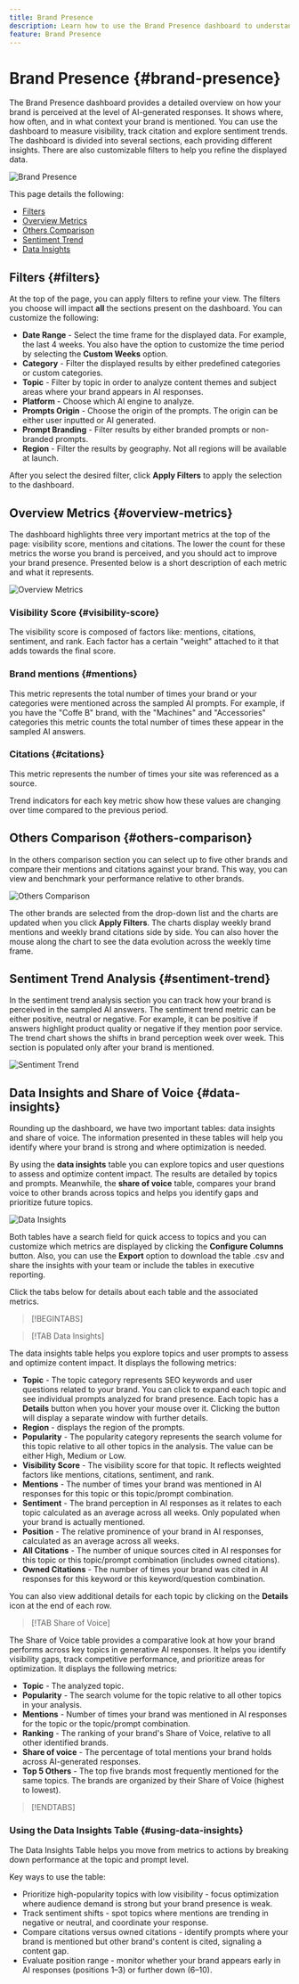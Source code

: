 ```yaml
---
title: Brand Presence
description: Learn how to use the Brand Presence dashboard to understand how your brand is perceived at the level of AI-generated responses.
feature: Brand Presence
---
```


# Brand Presence {#brand-presence}

The Brand Presence dashboard provides a detailed overview on how your brand is perceived at the level of AI-generated responses. It shows where, how often, and in what context your brand is mentioned. You can use the dashboard to measure visibility, track citation and explore sentiment trends. The dashboard is divided into several sections, each providing different insights. There are also customizable filters to help you refine the displayed data.

![Brand Presence](/help/dashboards/assets/brand-main.png)

This page details the following:

* [Filters](#filters)
* [Overview Metrics](##key-metrics)
* [Others Comparison](##others-comparison)
* [Sentiment Trend](#sentiment-trend)
* [Data Insights](#data-insights)

## Filters {#filters}

At the top of the page, you can apply filters to refine your view. The filters you choose will impact **all** the sections present on the dashboard. You can customize the following:

* **Date Range** - Select the time frame for the displayed data. For example, the last 4 weeks. You also have the option to customize the time period by selecting the **Custom Weeks** option.
* **Category** - Filter the displayed results by either predefined categories or custom categories.
* **Topic** - Filter by topic in order to analyze content themes and subject areas where your brand appears in AI responses.
* **Platform** - Choose which AI engine to analyze.
* **Prompts Origin** - Choose the origin of the prompts. The origin can be either user inputted or AI generated.
* **Prompt Branding** - Filter results by either branded prompts or non-branded prompts.
* **Region** - Filter the results by geography. Not all regions will be available at launch.

After you select the desired filter, click **Apply Filters** to apply the selection to the dashboard.

## Overview Metrics {#overview-metrics}

The dashboard highlights three very important metrics at the top of the page: visibility score, mentions and citations. The lower the count for these metrics the worse you brand is perceived, and you should act to improve your brand presence. Presented below is a short description of each metric and what it represents.

![Overview Metrics](/help/dashboards/assets/overview-metrics.png)

### Visibility Score {#visibility-score}

The visibility score is composed of factors like: mentions, citations, sentiment, and rank. Each factor has a certain "weight" attached to it that adds towards the final score.

### Brand mentions {#mentions}

This metric represents the total number of times your brand or your categories were mentioned across the sampled AI prompts. For example, if you have the "Coffe B" brand, with the "Machines" and "Accessories" categories this metric counts the total number of times these appear in the sampled AI answers.

### Citations {#citations}

This metric represents the number of times your site was referenced as a source.

Trend indicators for each key metric show how these values are changing over time compared to the previous period.

## Others Comparison {#others-comparison}

In the others comparison section you can select up to five other brands and compare their mentions and citations against your brand. This way, you can view and benchmark your performance relative to other brands.

![Others Comparison](/help/dashboards/assets/other-comparison.png)

The other brands are selected from the drop-down list and the charts are updated when you click **Apply Filters**. The charts display weekly brand mentions and weekly brand citations side by side. You can also hover the mouse along the chart to see the data evolution across the weekly time frame.

## Sentiment Trend Analysis {#sentiment-trend}

In the sentiment trend analysis section you can track how your brand is perceived in the sampled AI answers. The sentiment trend metric can be either positive, neutral or negative. For example, it can be positive if answers highlight product quality or negative if they mention poor service. The trend chart shows the shifts in brand perception week over week. This section is populated only after your brand is mentioned.

![Sentiment Trend](/help/dashboards/assets/sentiment-trend.png)

## Data Insights and Share of Voice {#data-insights}

Rounding up the dashboard, we have two important tables: data insights and share of voice. The information presented in these tables will help you identify where your brand is strong and where optimization is needed.

By using the **data insights** table you can explore topics and user questions to assess and optimize content impact. The results are detailed by topics and prompts. Meanwhile, the **share of voice** table, compares your brand voice to other brands across topics and helps you identify gaps and prioritize future topics.

![Data Insights](/help/dashboards/assets/data-insights.png)

Both tables have a search field for quick access to topics and you can customize which metrics are displayed by clicking the **Configure Columns** button. Also, you can use the **Export** option to download the table .csv and share the insights with your team or include the tables in executive reporting.

Click the tabs below for details about each table and the associated metrics.

>[!BEGINTABS]

>[!TAB Data Insights]

The data insights table helps you explore topics and user prompts to assess and optimize content impact. It displays the following metrics:

* **Topic** - The topic category represents SEO keywords and user questions related to your brand. You can click to expand each topic and see individual prompts analyzed for brand presence. Each topic has a **Details** button when you hover your mouse over it. Clicking the button will display a separate window with further details.
* **Region** - displays the region of the prompts.
* **Popularity** - The popularity category represents the search volume for this topic relative to all other topics in the analysis. The value can be either High, Medium or Low.
* **Visibility Score** - The visibility score for that topic. It reflects weighted factors like mentions, citations, sentiment, and rank.
* **Mentions** - The number of times your brand was mentioned in AI responses for this topic or this topic/prompt combination.
* **Sentiment** - The brand perception in AI responses as it relates to each topic calculated as an average across all weeks. Only populated when your brand is actually mentioned.
* **Position** - The relative prominence of your brand in AI responses, calculated as an average across all weeks.
* **All Citations** - The number of unique sources cited in AI responses for this topic or this topic/prompt combination (includes owned citations).
* **Owned Citations** - The number of times your brand was cited in AI responses for this keyword or this keyword/question combination.
<!--* **Executions**-->

You can also view additional details for each topic by clicking on the **Details** icon at the end of each row.

>[!TAB Share of Voice]

The Share of Voice table provides a comparative look at how your brand performs across key topics in generative AI responses. It helps you identify visibility gaps, track competitive performance, and prioritize areas for optimization. It displays the following metrics:

* **Topic** - The analyzed topic.
* **Popularity** - The search volume for the topic relative to all other topics in your analysis.
* **Mentions** - Number of times your brand was mentioned in AI responses for the topic or the topic/prompt combination.
* **Ranking** - The ranking of your brand's Share of Voice, relative to all other identified brands.
* **Share of voice** - The percentage of total mentions your brand holds across AI-generated responses.
* **Top 5 Others** - The top five brands most frequently mentioned for the same topics. The brands are organized by their Share of Voice (highest to lowest).

>[!ENDTABS]

### Using the Data Insights Table {#using-data-insights}

The Data Insights Table helps you move from metrics to actions by breaking down performance at the topic and prompt level.

Key ways to use the table:

* Prioritize high-popularity topics with low visibility - focus optimization where audience demand is strong but your brand presence is weak.
* Track sentiment shifts - spot topics where mentions are trending in negative or neutral, and coordinate your response.
* Compare citations versus owned citations - identify prompts where your brand is mentioned but other brand's content is cited, signaling a content gap.
* Evaluate position range - monitor whether your brand appears early in AI responses (positions 1–3) or further down (6–10).
